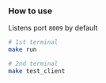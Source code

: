 
### How to use

Listens port `8009` by default

```bash
# 1st terminal
make run

# 2nd terminal
make test_client
```
